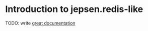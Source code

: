 # Introduction to jepsen.redis-like

TODO: write [great documentation](http://jacobian.org/writing/what-to-write/)
